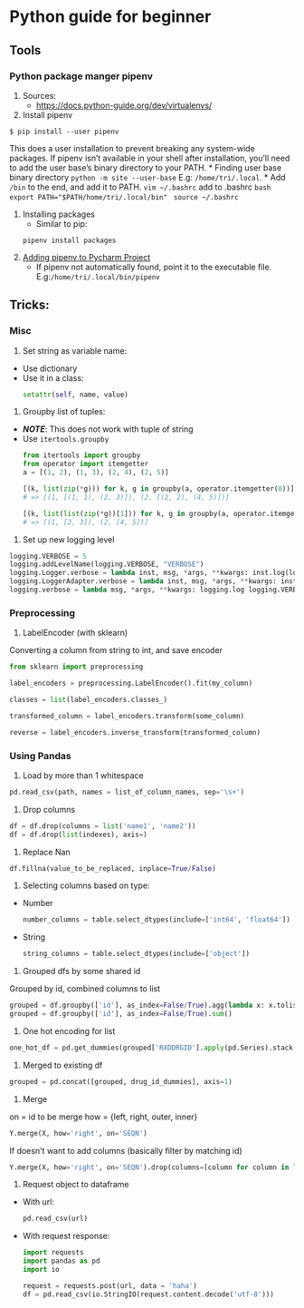 # Python guide for beginner

## Tools
### Python package manger pipenv
1. Sources:
    * https://docs.python-guide.org/dev/virtualenvs/
1. Install pipenv
```
$ pip install --user pipenv
```
This does a user installation to prevent breaking any system-wide packages. If pipenv isn’t available in your shell after installation, you’ll need to add the user base’s binary directory to your PATH.
    * Finding user base binary directory
    ```
    python -m site --user-base
    ```
    E.g: ```/home/tri/.local```.
    * Add ```/bin``` to the end, and add it to PATH.
    ```
    vim ~/.bashrc
    ```
    add to .bashrc
    ```bash
    export PATH="$PATH/home/tri/.local/bin"
    ```
    ```
    source ~/.bashrc
    ```
1. Installing packages
    * Similar to pip:
    ```
    pipenv install packages
    ```
1. [Adding pipenv to Pycharm Project](https://www.jetbrains.com/help/pycharm/pipenv.html)
    * If pipenv not automatically found, point it to the executable file. E.g:```/home/tri/.local/bin/pipenv```



## Tricks:
### Misc
1. Set string as variable name:
  * Use dictionary
  * Use it in a class:
      ```python
      setattr(self, name, value)
    ```
1. Groupby list of tuples:
  * ***NOTE***: This does not work with tuple of string
  * Use ```itertools.groupby```
      ```Python
      from itertools import groupby
      from operator import itemgetter
      a = [(1, 2), (1, 3), (2, 4), (2, 5)]

      [(k, list(zip(*g))) for k, g in groupby(a, operator.itemgetter(0))]
      # => [(1, [(1, 1), (2, 3)]), (2, [(2, 2), (4, 5)])]

      [(k, list(list(zip(*g))[1])) for k, g in groupby(a, operator.itemgetter(0))]
      # => [(1, [2, 3]), (2, [4, 5])]
      ```

1.  Set up new logging level
  ```python
  logging.VERBOSE = 5
  logging.addLevelName(logging.VERBOSE, "VERBOSE")
  logging.Logger.verbose = lambda inst, msg, *args, **kwargs: inst.log(logging.VERBOSE, msg, *args, **kwargs)
  logging.LoggerAdapter.verbose = lambda inst, msg, *args, **kwargs: inst.log(logging.VERBOSE, msg, *args, **kwargs)
  logging.verbose = lambda msg, *args, **kwargs: logging.log logging.VERBOSE, msg, *args, **kwargs)
  ```

### Preprocessing
1. LabelEncoder (with sklearn)

  Converting a column from string to int, and save encoder
  ```python
  from sklearn import preprocessing

  label_encoders = preprocessing.LabelEncoder().fit(my_column)

  classes = list(label_encoders.classes_)

  transformed_column = label_encoders.transform(some_column)

  reverse = label_encoders.inverse_transform(transformed_column)
  ```

### Using Pandas
1.  Load by more than 1 whitespace
  ```python
  pd.read_csv(path, names = list_of_column_names, sep='\s+')
  ```
1.  Drop columns
  ```python
  df = df.drop(columns = list('name1', 'name2'))
  df = df.drop(list(indexes), axis=)
  ```
1. Replace Nan
  ```python
  df.fillna(value_to_be_replaced, inplace=True/False)
  ```
1. Selecting columns based on type:
  * Number
      ```python
      number_columns = table.select_dtypes(include=['int64', 'float64'])
      ```
  * String
      ```python
      string_columns = table.select_dtypes(include=['object'])
      ```

1. Grouped dfs by some shared id

  Grouped by id, combined columns to list

  ```python
  grouped = df.groupby(['id'], as_index=False/True).agg(lambda x: x.tolist())
  grouped = df.groupby(['id'], as_index=False/True).sum()
  ```
1. One hot encoding for list
  ```python
  one_hot_df = pd.get_dummies(grouped['RXDDRGID'].apply(pd.Series).stack()).sum(level=0)
  ```
1.  Merged to existing df
  ```python
  grouped = pd.concat([grouped, drug_id_dummies], axis=1)
  ```
1.  Merge

  on = id to be merge
  how = {left, right, outer, inner}
  ```python
  Y.merge(X, how='right', on='SEQN')
  ```
  If doesn't want to add columns (basically filter by matching id)
  ```python
  Y.merge(X, how='right', on='SEQN').drop(columns=[column for column in list(X.columns) if column != 'SEQN'])
  ```
1.  Request object to dataframe
  * With url:
      ```python
      pd.read_csv(url)
      ```
  * With request response:
      ```python
      import requests
      import pandas as pd
      import io

      request = requests.post(url, data = 'haha')
      df = pd.read_csv(io.StringIO(request.content.decode('utf-8')))
      ```
